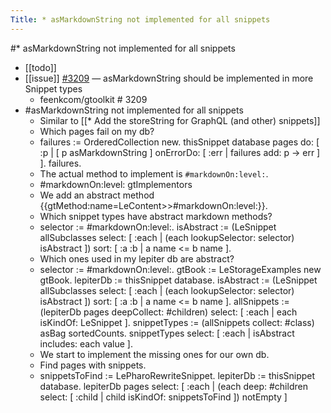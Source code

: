 ---Title: * asMarkdownString not implemented for all snippets---#* asMarkdownString not implemented for all snippets- [[todo]]- [[issue]] [#3209](https://github.com/feenkcom/gtoolkit/issues/3209) — asMarkdownString should be implemented in more Snippet types    - feenkcom/gtoolkit # 3209- #asMarkdownString not implemented for all snippets    - Similar to [[* Add the storeString for GraphQL (and other) snippets]]    - Which pages fail on my db?    - failures := OrderedCollection new.thisSnippet database pages 
	do: [ :p | [ p asMarkdownString ] onErrorDo: [ :err | failures add: p -> err ] ].
failures.    - The actual method to implement is `#markdownOn:level:`.    - #markdownOn:level: gtImplementors    - We add an abstract method {{gtMethod:name=LeContent>>#markdownOn:level:}}.    - Which snippet types have abstract markdown methods?    - selector := #markdownOn:level:.isAbstract := (LeSnippet allSubclasses		select: [ :each | (each lookupSelector: selector) isAbstract ])		sort: [ :a :b | a name <= b name ].    - Which ones used in my lepiter db are abstract?    - selector := #markdownOn:level:.gtBook := LeStorageExamples new gtBook.lepiterDb := thisSnippet database.isAbstract := (LeSnippet allSubclasses		select: [ :each | (each lookupSelector: selector) isAbstract ])		sort: [ :a :b | a name <= b name ].allSnippets := (lepiterDb pages deepCollect: #children)		select: [ :each | each isKindOf: LeSnippet ].snippetTypes := (allSnippets collect: #class) asBag sortedCounts.snippetTypes select: [ :each | isAbstract includes: each value ].    - We start to implement the missing ones for our own db.    - Find pages with snippets.    - snippetsToFind := LePharoRewriteSnippet.lepiterDb := thisSnippet database.lepiterDb pages	select: [ :each | 		(each deep: #children select: [ :child | child isKindOf: snippetsToFind ])			notEmpty ]
